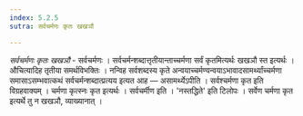 ```yaml
---
index: 5.2.5
sutra: सर्वचर्मणः कृतः खखञौ

---
```

_सर्वचर्मणः कृतः खखञौ_ - सर्वचर्मणः । सर्वचर्मन्शब्दात्तृतीयान्ताच्चर्मणा सर्वं कृतमित्यर्थः खखञौ स्त इत्यर्थः । औचित्यादिह तृतीया समर्थविभक्तिः । नन्विह सर्वशब्दस्य कृते अन्वयाच्चर्मण्यन्वयाऽभावादसामर्थ्यांच्चर्मणा समासाऽसम्भवात्कथं सर्वचर्मन्शब्दात्प्रत्यय इत्यत आह — असामर्थ्येऽपीति । सर्वश्चर्मणा कृत इति विग्रहवाक्यम् । चर्मणा कृत्स्नः कृत इत्यर्थः । सर्वचर्मीण इति । 'नस्तद्धिते' इति टिलोपः । सर्वेण चर्मणा कृत इत्यर्थे तु न खखञौ, व्याख्यानात् । 